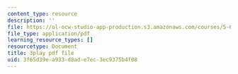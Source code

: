 ```yaml
---
content_type: resource
description: ''
file: https://ol-ocw-studio-app-production.s3.amazonaws.com/courses/5-61-physical-chemistry-fall-2017/3f65d39ea933d8ade7ec3ec9375b4f08_zq0KO8Gmrm0.pdf
file_type: application/pdf
learning_resource_types: []
resourcetype: Document
title: 3play pdf file
uid: 3f65d39e-a933-d8ad-e7ec-3ec9375b4f08
---
```

